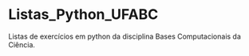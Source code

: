 # Listas_Python_UFABC

<p>Listas de exercícios em python da disciplina Bases Computacionais da Ciência.</p>
